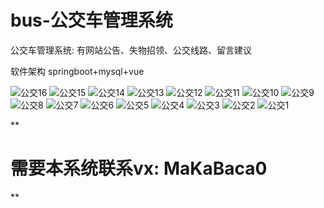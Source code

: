 # bus-公交车管理系统

公交车管理系统: 有网站公告、失物招领、公交线路、留言建议

软件架构
springboot+mysql+vue

![公交16](https://github.com/MaCa-BaKa/bus-/assets/102128690/7846b9df-6be1-417a-998a-35c21d9df39b)
![公交15](https://github.com/MaCa-BaKa/bus-/assets/102128690/89c672c7-a88b-4db4-9827-3d99f02d4026)
![公交14](https://github.com/MaCa-BaKa/bus-/assets/102128690/97df2a17-3d76-4786-a6d3-095fcbd6a7d8)
![公交13](https://github.com/MaCa-BaKa/bus-/assets/102128690/7584b563-964b-42bd-8ade-7c61f8166d2d)
![公交12](https://github.com/MaCa-BaKa/bus-/assets/102128690/e276e92e-809a-491b-9560-657d9088de96)
![公交11](https://github.com/MaCa-BaKa/bus-/assets/102128690/96d3acb2-e7d3-42ea-bd00-737d932b9a29)
![公交10](https://github.com/MaCa-BaKa/bus-/assets/102128690/86c3b8cf-b7f0-450f-966c-c8d804832220)
![公交9](https://github.com/MaCa-BaKa/bus-/assets/102128690/7ea666c9-e218-4d0b-9391-471030f4eac9)
![公交8](https://github.com/MaCa-BaKa/bus-/assets/102128690/f2a7be11-e9ff-45d6-8391-f59d87eda288)
![公交7](https://github.com/MaCa-BaKa/bus-/assets/102128690/3d079cf6-cf79-4cbc-851f-6515d6989bc4)
![公交6](https://github.com/MaCa-BaKa/bus-/assets/102128690/ffdaeeab-8a8f-4fdb-b29d-e734ff2e9718)
![公交5](https://github.com/MaCa-BaKa/bus-/assets/102128690/41e10de6-210f-4884-9051-6477f52131c9)
![公交4](https://github.com/MaCa-BaKa/bus-/assets/102128690/d9b310c9-55c9-4915-9b41-7b6f15f01618)
![公交3](https://github.com/MaCa-BaKa/bus-/assets/102128690/a2810c74-bcbb-4763-b1ce-35253f47b664)
![公交2](https://github.com/MaCa-BaKa/bus-/assets/102128690/53593cf5-1bdf-4dd5-bfa6-5d1c06c0d4fe)
![公交1](https://github.com/MaCa-BaKa/bus-/assets/102128690/059dee41-cbca-4cfc-95d8-525c14b9a666)

**

# 需要本系统联系vx: MaKaBaca0
**
